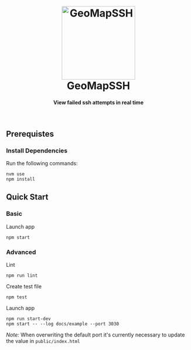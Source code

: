 <h1 align="center">
  <a href="https://github.com/egladman/GeoMapSSH"><img src="docs/imgs/marker.svg" alt="GeoMapSSH" width="200"></a>
  <br>
  GeoMapSSH
  <br>
</h1>

<h4 align="center">View failed ssh attempts in real time</h4>

<br>

## Prerequistes

### Install Dependencies

Run the following commands:
```
nvm use
npm install
```

## Quick Start

### Basic

Launch app

```
npm start
```

### Advanced

Lint

```
npm run lint
```

Create test file

```
npm test
```

Launch app

```
npm run start-dev
npm start -- --log docs/example --port 3030
```

*Note:* When overwriting the default port it's currently necessary to update the value in `public/index.html`



